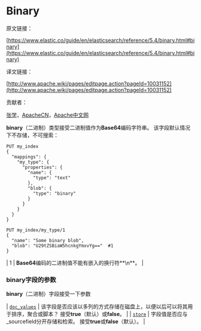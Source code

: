 # Binary

原文链接：

[https://www.elastic.co/guide/en/elasticsearch/reference/5.4/binary.html#binary](https://www.elastic.co/guide/en/elasticsearch/reference/5.4/binary.html#binary)

译文链接：

[http://www.apache.wiki/pages/editpage.action?pageId=10031152](http://www.apache.wiki/pages/editpage.action?pageId=10031152)

贡献者：

[张学](/display/~zhangxue)，[ApacheCN](/display/~apachecn)，[Apache中文网](/display/~apachechina)

**binary**（二进制）类型接受二进制值作为**Base64**编码字符串。 该字段默认情况下不存储，不可搜索：

```
PUT my_index
{
  "mappings": {
    "my_type": {
      "properties": {
        "name": {
          "type": "text"
        },
        "blob": {
          "type": "binary"
        }
      }
    }
  }
}

PUT my_index/my_type/1
{
  "name": "Some binary blob",
  "blob": "U29tZSBiaW5hcnkgYmxvYg=="  #1
}
```

| 1 | **Base64**编码的二进制值不能有嵌入的换行符**\n**。 |

### binary字段的参数

**binary**（二进制）字段接受一下参数

| [`doc_values`](https://www.elastic.co/guide/en/elasticsearch/reference/5.4/doc-values.html "doc_values") | 该字段是否应该以多列的方式存储在磁盘上，以便以后可以将其用于排序，聚合或脚本？ 接受**true**（默认）或**false**。 |
| [`store`](https://www.elastic.co/guide/en/elasticsearch/reference/5.4/mapping-store.html "store") | 字段值是否应与_sourcefield分开存储和检索。 接受**true**或**false**（默认）。 |